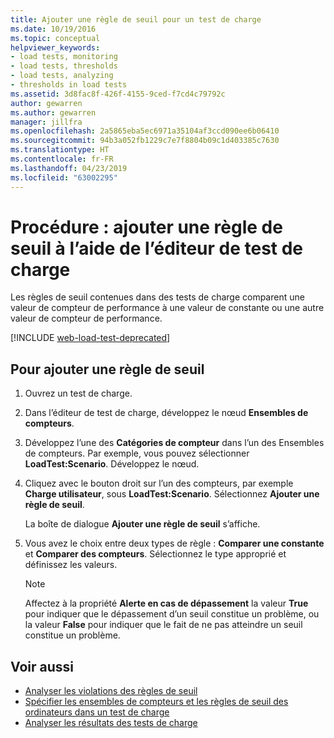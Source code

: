 ```yaml
---
title: Ajouter une règle de seuil pour un test de charge
ms.date: 10/19/2016
ms.topic: conceptual
helpviewer_keywords:
- load tests, monitoring
- load tests, thresholds
- load tests, analyzing
- thresholds in load tests
ms.assetid: 3d8fac8f-426f-4155-9ced-f7cd4c79792c
author: gewarren
ms.author: gewarren
manager: jillfra
ms.openlocfilehash: 2a5865eba5ec6971a35104af3ccd090ee6b06410
ms.sourcegitcommit: 94b3a052fb1229c7e7f8804b09c1d403385c7630
ms.translationtype: HT
ms.contentlocale: fr-FR
ms.lasthandoff: 04/23/2019
ms.locfileid: "63002295"
---
```

# <a name="how-to-add-a-threshold-rule-using-the-load-test-editor"></a>Procédure : ajouter une règle de seuil à l’aide de l’éditeur de test de charge

Les règles de seuil contenues dans des tests de charge comparent une valeur de compteur de performance à une valeur de constante ou une autre valeur de compteur de performance.

[!INCLUDE [web-load-test-deprecated](includes/web-load-test-deprecated.md)]

## <a name="to-add-a-threshold-rule"></a>Pour ajouter une règle de seuil

1. Ouvrez un test de charge.

2. Dans l’éditeur de test de charge, développez le nœud **Ensembles de compteurs**.

3. Développez l’une des **Catégories de compteur** dans l’un des Ensembles de compteurs. Par exemple, vous pouvez sélectionner **LoadTest:Scenario**. Développez le nœud.

4. Cliquez avec le bouton droit sur l’un des compteurs, par exemple **Charge utilisateur**, sous **LoadTest:Scenario**. Sélectionnez **Ajouter une règle de seuil**.

     La boîte de dialogue **Ajouter une règle de seuil** s’affiche.

5. Vous avez le choix entre deux types de règle : **Comparer une constante** et **Comparer des compteurs**. Sélectionnez le type approprié et définissez les valeurs.

    > [!NOTE]
    > Affectez à la propriété **Alerte en cas de dépassement** la valeur **True** pour indiquer que le dépassement d’un seuil constitue un problème, ou la valeur **False** pour indiquer que le fait de ne pas atteindre un seuil constitue un problème.

## <a name="see-also"></a>Voir aussi

- [Analyser les violations des règles de seuil](../test/analyze-threshold-rule-violations-in-load-tests.md)
- [Spécifier les ensembles de compteurs et les règles de seuil des ordinateurs dans un test de charge](../test/specify-counter-sets-and-threshold-rules-for-load-testing.md)
- [Analyser les résultats des tests de charge](../test/analyze-load-test-results-using-the-load-test-analyzer.md)

